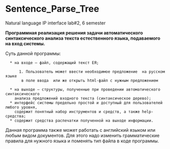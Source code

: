 # Sentence_Parse_Tree
Natural language IP interface lab#2, 6 semester

**Программная реализация решения задачи автоматического синтаксического анализа текста естественного языка, подаваемого на вход системы.**

Суть данной программы:

      * на входе – файл, содержащий текст ЕЯ;
      
          1. Пользователь может ввести необходимое предложение  на русском языке 
           в поле ввода  или же открыть html-файл с нужным предложением
           
      * на выходе – структуры, полученные при проведении автоматического синтаксического
        анализа предложений входного текста (синтаксическое дерево);
      * интерфейс системы предельно простой и доступный для пользователей любого уровня, 
        содержит понятный набор инструментов и средств, а также help-средства;
      * содержит средства распечатки полученной на выходе информации.


Данная программа также может работать с английский языком или любым видом документов. Для этого надо изменить грамматические правила для нужного языка и поменять тип файла в коде программы.
   

